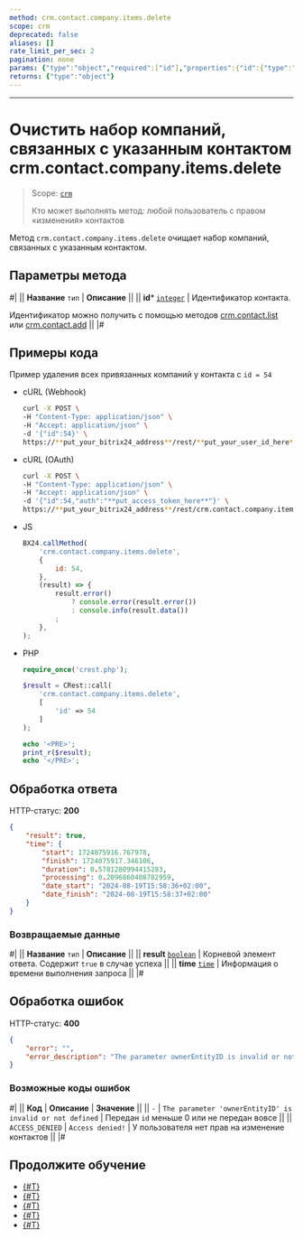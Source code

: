 ```yaml
---
method: crm.contact.company.items.delete
scope: crm
deprecated: false
aliases: []
rate_limit_per_sec: 2
pagination: none
params: {"type":"object","required":["id"],"properties":{"id":{"type":"integer"}}}
returns: {"type":"object"}
---
```



---

# Очистить набор компаний, связанных с указанным контактом crm.contact.company.items.delete

> Scope: [`crm`](../../../scopes/permissions.md)
>
> Кто может выполнять метод: любой пользователь с правом «изменения» контактов

Метод `crm.contact.company.items.delete` очищает набор компаний, связанных с указанным контактом.

## Параметры метода



#|
|| **Название**
`тип` | **Описание** ||
|| **id***
[`integer`][1] | Идентификатор контакта.

Идентификатор можно получить с помощью методов [crm.contact.list](../crm-contact-list.md) или [crm.contact.add](../crm-contact-add.md) ||
|#

## Примеры кода



Пример удаления всех привязанных компаний у контакта с `id = 54`



- cURL (Webhook)

    ```bash
    curl -X POST \
    -H "Content-Type: application/json" \
    -H "Accept: application/json" \
    -d '{"id":54}' \
    https://**put_your_bitrix24_address**/rest/**put_your_user_id_here**/**put_your_webbhook_here**/crm.contact.company.items.delete
    ```

- cURL (OAuth)

    ```bash
    curl -X POST \
    -H "Content-Type: application/json" \
    -H "Accept: application/json" \
    -d '{"id":54,"auth":"**put_access_token_here**"}' \
    https://**put_your_bitrix24_address**/rest/crm.contact.company.items.delete
    ```

- JS

    ```js
    BX24.callMethod(
        'crm.contact.company.items.delete',
        {
            id: 54,
        },
        (result) => {
            result.error()
                ? console.error(result.error())
                : console.info(result.data())
            ;
        },
    );
    ```

- PHP

    ```php
    require_once('crest.php');

    $result = CRest::call(
        'crm.contact.company.items.delete',
        [
            'id' => 54
        ]
    );

    echo '<PRE>';
    print_r($result);
    echo '</PRE>';
    ```



## Обработка ответа

HTTP-статус: **200**

```json
{
    "result": true,
    "time": {
        "start": 1724075916.767978,
        "finish": 1724075917.346106,
        "duration": 0.5781280994415283,
        "processing": 0.2096860408782959,
        "date_start": "2024-08-19T15:58:36+02:00",
        "date_finish": "2024-08-19T15:58:37+02:00"
    }
}
```

### Возвращаемые данные

#|
|| **Название**
`тип` | **Описание** ||
|| **result**
[`boolean`][1] | Корневой элемент ответа. Содержит `true` в случае успеха ||
|| **time**
[`time`][1] | Информация о времени выполнения запроса ||
|#

## Обработка ошибок

HTTP-статус: **400**

```json
{
    "error": "",
    "error_description": "The parameter ownerEntityID is invalid or not defined."
}
```



### Возможные коды ошибок

#|
|| **Код** | **Описание** | **Значение** ||
|| `-`     | `The parameter 'ownerEntityID' is invalid or not defined` | Передан `id` меньше 0 или не передан вовсе ||
|| `ACCESS_DENIED` | `Access denied!` | У пользователя нет прав на изменение контактов ||
|#



## Продолжите обучение

- [{#T}](./crm-contact-company-add.md)
- [{#T}](./crm-contact-company-delete.md)
- [{#T}](./crm-contact-company-fields.md)
- [{#T}](./crm-contact-company-items-get.md)
- [{#T}](./crm-contact-company-items-set.md)

[1]: ../../../data-types.md
